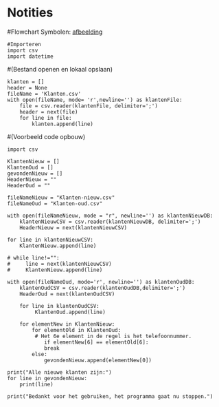 # Notities

#Flowchart Symbolen:
[afbeelding](https://github.com/rootRichard/notities_scripting/assets/113715907/07d766af-4b9a-4362-9cf7-f596c3fce10c)

    #Importeren
    import csv
    import datetime



#(Bestand openen en lokaal opslaan)

    klanten = []
    header = None
    fileName = 'Klanten.csv'
    with open(fileName, mode= 'r',newline='') as klantenFile:
        file = csv.reader(klantenFile, delimiter=';')
        header = next(file)
        for line in file:
            klanten.append(line)
        
        
#(Voorbeeld code opbouw)

    import csv

    KlantenNieuw = []
    KlantenOud = []
    gevondenNieuw = []
    HeaderNieuw = ""
    HeaderOud = ""

    fileNameNieuw = "Klanten-nieuw.csv"
    fileNameOud = "Klanten-oud.csv"

    with open(fileNameNieuw, mode = "r", newline='') as klantenNieuwDB:
        klantenNieuwCSV = csv.reader(klantenNieuwDB, delimiter=';')
        HeaderNieuw = next(klantenNieuwCSV)

    for line in klantenNieuwCSV:
        KlantenNieuw.append(line)

    # while line!="":
    #     line = next(klantenNieuwCSV)
    #     KlantenNieuw.append(line)

    with open(fileNameOud, mode='r', newline='') as klantenOudDB:
        klantenOudCSV = csv.reader(klantenOudDB,delimiter=';')
        HeaderOud = next(klantenOudCSV)

        for line in klantenOudCSV:
             KlantenOud.append(line)

        for elementNew in KlantenNieuw:
            for elementOld in KlantenOud:
             # Het 6e element in de regel is het telefoonnummer.
                if elementNew[6] == elementOld[6]:
                break
            else:
                gevondenNieuw.append(elementNew[0])

    print("Alle nieuwe klanten zijn:")
    for line in gevondenNieuw:
        print(line)

    print("Bedankt voor het gebruiken, het programma gaat nu stoppen.")


